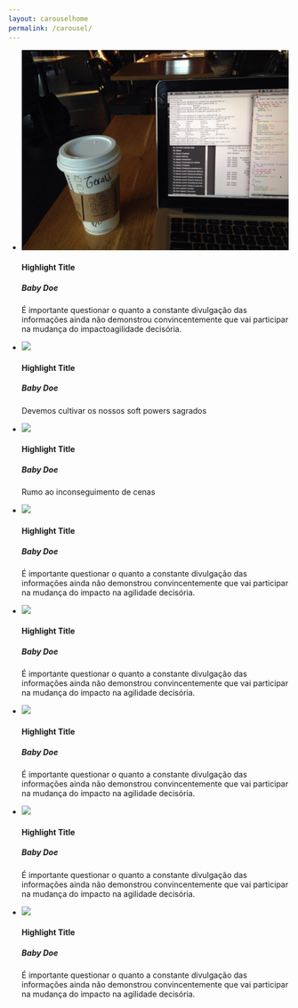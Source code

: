 ```yaml
---
layout: carouselhome
permalink: /carousel/
---
```

<div class="panel vertical-space">

<div id="car3" class="ink-carousel" data-autoload="false">

<ul class="stage column-group half-gutters unstyled">

<li class="slide xlarge-100 large-100 medium-100 small-100 tiny-100">
<img class="half-bottom-space" src="/assets/coffee.JPG">
<h4 class="no-margin">Highlight Title</h4>
<h5 class="slab">Baby Doe</h5>
<p>É importante questionar o quanto a constante divulgação das informações ainda não demonstrou convincentemente que vai participar na mudança do impactoagilidade decisória.</p>
</li>

<li class="slide xlarge-100 large-100 medium-100 small-100 tiny-100">
<img class="half-bottom-space" src="http://lorempixel.com/1400/675/nightlife/2">
<h4 class="no-margin">Highlight Title</h4>
<h5 class="slab">Baby Doe</h5>
<p>Devemos cultivar os nossos soft powers sagrados</p>
</li>

<li class="slide xlarge-100 large-100 medium-100 small-100 tiny-100">
<img class="half-bottom-space" src="http://lorempixel.com/1400/675/nightlife/3">
<h4 class="no-margin">Highlight Title</h4>
<h5 class="slab">Baby Doe</h5>
<p>Rumo ao inconseguimento de cenas</p>
</li>

<li class="slide xlarge-100 large-100 medium-100 small-100 tiny-100">
<img class="half-bottom-space" src="http://lorempixel.com/1400/675/nightlife/4">
<h4 class="no-margin">Highlight Title</h4>
<h5 class="slab">Baby Doe</h5>
<p>É importante questionar o quanto a constante divulgação das informações ainda não demonstrou convincentemente que vai participar na mudança do impacto na agilidade decisória.</p>
</li>

<li class="slide xlarge-100 large-100 medium-100 small-100 tiny-100">
<img class="half-bottom-space" src="http://lorempixel.com/1400/675/nightlife/5">
<h4 class="no-margin">Highlight Title</h4>
<h5 class="slab">Baby Doe</h5>
<p>É importante questionar o quanto a constante divulgação das informações ainda não demonstrou convincentemente que vai participar na mudança do impacto na agilidade decisória.</p>
</li>

<li class="slide xlarge-100 large-100 medium-100 small-100 tiny-100">
<img class="half-bottom-space" src="http://lorempixel.com/1400/675/nightlife/6">
<h4 class="no-margin">Highlight Title</h4>
<h5 class="slab">Baby Doe</h5>
<p>É importante questionar o quanto a constante divulgação das informações ainda não demonstrou convincentemente que vai participar na mudança do impacto na agilidade decisória.</p>
</li>

<li class="slide xlarge-100 large-100 medium-100 small-100 tiny-100">
<img class="half-bottom-space" src="http://lorempixel.com/1400/675/nightlife/7">
<h4 class="no-margin">Highlight Title</h4>
<h5 class="slab">Baby Doe</h5>
<p>É importante questionar o quanto a constante divulgação das informações ainda não demonstrou convincentemente que vai participar na mudança do impacto na agilidade decisória.</p>
</li>

<li class="slide xlarge-100 large-100 medium-100 small-100 tiny-100">
<img class="half-bottom-space" src="http://lorempixel.com/1400/675/nightlife/8">
<h4 class="no-margin">Highlight Title</h4>
<h5 class="slab">Baby Doe</h5>
<p>É importante questionar o quanto a constante divulgação das informações ainda não demonstrou convincentemente que vai participar na mudança do impacto na agilidade decisória.</p>
</li>
</ul>


<nav id="p3" class="ink-navigation" data-previous-label="" data-next-label="">
<ul class="pagination chevron">
</ul>
</nav>

</div>

<script>
Ink.requireModules(['Ink.UI.Carousel_1'], function(InkCarousel) {
  new InkCarousel('#car3', { pagination: '#p3', nextLabel: '', previousLabel: ''});
  });
  </script>
  </div>
